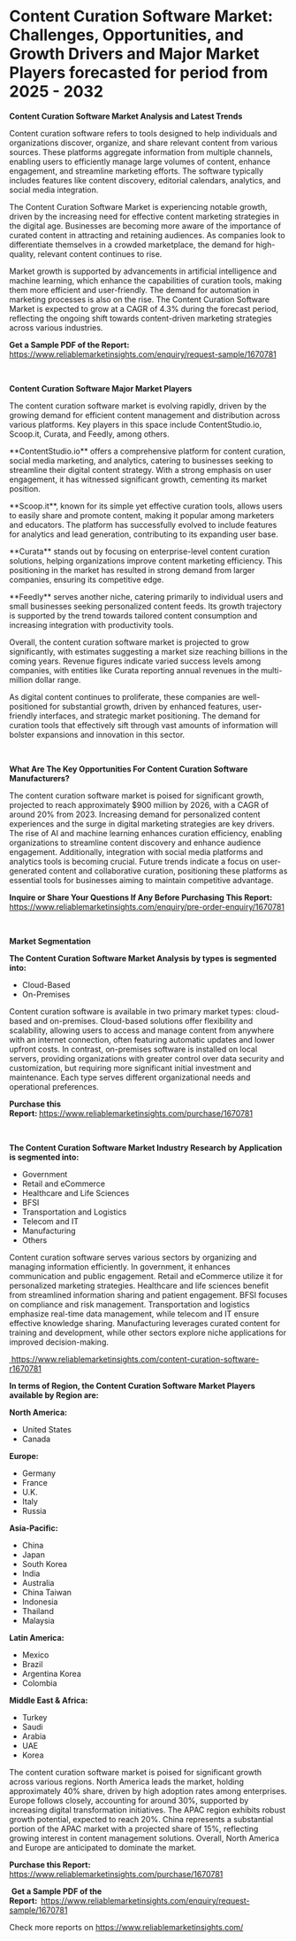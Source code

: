 <p><h1>Content Curation Software Market: Challenges, Opportunities, and Growth Drivers and Major Market Players forecasted for period from 2025 - 2032</h1></p><p><strong>Content Curation Software Market Analysis and Latest Trends</strong></p>
<p><p>Content curation software refers to tools designed to help individuals and organizations discover, organize, and share relevant content from various sources. These platforms aggregate information from multiple channels, enabling users to efficiently manage large volumes of content, enhance engagement, and streamline marketing efforts. The software typically includes features like content discovery, editorial calendars, analytics, and social media integration.</p><p>The Content Curation Software Market is experiencing notable growth, driven by the increasing need for effective content marketing strategies in the digital age. Businesses are becoming more aware of the importance of curated content in attracting and retaining audiences. As companies look to differentiate themselves in a crowded marketplace, the demand for high-quality, relevant content continues to rise.</p><p>Market growth is supported by advancements in artificial intelligence and machine learning, which enhance the capabilities of curation tools, making them more efficient and user-friendly. The demand for automation in marketing processes is also on the rise. The Content Curation Software Market is expected to grow at a CAGR of 4.3% during the forecast period, reflecting the ongoing shift towards content-driven marketing strategies across various industries.</p></p>
<p><strong>Get a Sample PDF of the Report:&nbsp;</strong> <a href="https://www.reliablemarketinsights.com/enquiry/request-sample/1670781?utm_campaign=2888&utm_medium=2&utm_source=Github&utm_content=ia&utm_term=25032025&utm_id=content-curation-software">https://www.reliablemarketinsights.com/enquiry/request-sample/1670781</a></p>
<p>&nbsp;</p>
<p><strong>Content Curation Software Major Market Players</strong></p>
<p><p>The content curation software market is evolving rapidly, driven by the growing demand for efficient content management and distribution across various platforms. Key players in this space include ContentStudio.io, Scoop.it, Curata, and Feedly, among others.</p><p>**ContentStudio.io** offers a comprehensive platform for content curation, social media marketing, and analytics, catering to businesses seeking to streamline their digital content strategy. With a strong emphasis on user engagement, it has witnessed significant growth, cementing its market position.</p><p>**Scoop.it**, known for its simple yet effective curation tools, allows users to easily share and promote content, making it popular among marketers and educators. The platform has successfully evolved to include features for analytics and lead generation, contributing to its expanding user base.</p><p>**Curata** stands out by focusing on enterprise-level content curation solutions, helping organizations improve content marketing efficiency. This positioning in the market has resulted in strong demand from larger companies, ensuring its competitive edge.</p><p>**Feedly** serves another niche, catering primarily to individual users and small businesses seeking personalized content feeds. Its growth trajectory is supported by the trend towards tailored content consumption and increasing integration with productivity tools.</p><p>Overall, the content curation software market is projected to grow significantly, with estimates suggesting a market size reaching billions in the coming years. Revenue figures indicate varied success levels among companies, with entities like Curata reporting annual revenues in the multi-million dollar range.</p><p>As digital content continues to proliferate, these companies are well-positioned for substantial growth, driven by enhanced features, user-friendly interfaces, and strategic market positioning. The demand for curation tools that effectively sift through vast amounts of information will bolster expansions and innovation in this sector.</p></p>
<p>&nbsp;</p>
<p><strong>What Are The Key Opportunities For Content Curation Software Manufacturers?</strong></p>
<p><p>The content curation software market is poised for significant growth, projected to reach approximately $900 million by 2026, with a CAGR of around 20% from 2023. Increasing demand for personalized content experiences and the surge in digital marketing strategies are key drivers. The rise of AI and machine learning enhances curation efficiency, enabling organizations to streamline content discovery and enhance audience engagement. Additionally, integration with social media platforms and analytics tools is becoming crucial. Future trends indicate a focus on user-generated content and collaborative curation, positioning these platforms as essential tools for businesses aiming to maintain competitive advantage.</p></p>
<p><strong>Inquire or Share Your Questions If Any Before Purchasing This Report:</strong> <a href="https://www.reliablemarketinsights.com/enquiry/pre-order-enquiry/1670781?utm_campaign=2888&utm_medium=2&utm_source=Github&utm_content=ia&utm_term=25032025&utm_id=content-curation-software">https://www.reliablemarketinsights.com/enquiry/pre-order-enquiry/1670781</a></p>
<p>&nbsp;</p>
<p><strong>Market Segmentation</strong></p>
<p><strong>The Content Curation Software Market Analysis by types is segmented into:</strong></p>
<p><ul><li>Cloud-Based</li><li>On-Premises</li></ul></p>
<p><p>Content curation software is available in two primary market types: cloud-based and on-premises. Cloud-based solutions offer flexibility and scalability, allowing users to access and manage content from anywhere with an internet connection, often featuring automatic updates and lower upfront costs. In contrast, on-premises software is installed on local servers, providing organizations with greater control over data security and customization, but requiring more significant initial investment and maintenance. Each type serves different organizational needs and operational preferences.</p></p>
<p><strong>Purchase this Report:&nbsp;</strong><a href="https://www.reliablemarketinsights.com/purchase/1670781?utm_campaign=2888&utm_medium=2&utm_source=Github&utm_content=ia&utm_term=25032025&utm_id=content-curation-software">https://www.reliablemarketinsights.com/purchase/1670781</a></p>
<p>&nbsp;</p>
<p><strong>The Content Curation Software Market Industry Research by Application is segmented into:</strong></p>
<p><ul><li>Government</li><li>Retail and eCommerce</li><li>Healthcare and Life Sciences</li><li>BFSI</li><li>Transportation and Logistics</li><li>Telecom and IT</li><li>Manufacturing</li><li>Others</li></ul></p>
<p><p>Content curation software serves various sectors by organizing and managing information efficiently. In government, it enhances communication and public engagement. Retail and eCommerce utilize it for personalized marketing strategies. Healthcare and life sciences benefit from streamlined information sharing and patient engagement. BFSI focuses on compliance and risk management. Transportation and logistics emphasize real-time data management, while telecom and IT ensure effective knowledge sharing. Manufacturing leverages curated content for training and development, while other sectors explore niche applications for improved decision-making.</p></p>
<p><a href="https://www.reliablemarketinsights.com/content-curation-software-r1670781?utm_campaign=2888&utm_medium=2&utm_source=Github&utm_content=ia&utm_term=25032025&utm_id=content-curation-software">&nbsp;https://www.reliablemarketinsights.com/content-curation-software-r1670781</a></p>
<p><strong>In terms of Region, the Content Curation Software Market Players available by Region are:</strong></p>
<p>
    <p> <strong> North America: </strong>
        <ul>
            <li>United States</li>
            <li>Canada</li>
        </ul>
        </p> 
    <p> <strong> Europe: </strong>
        <ul>
            <li>Germany</li>
            <li>France</li>
            <li>U.K.</li>
            <li>Italy</li>
            <li>Russia</li>
        </ul>
        </p> 
    <p> <strong> Asia-Pacific: </strong>
        <ul>
            <li>China</li>
            <li>Japan</li>
            <li>South Korea</li>
            <li>India</li>
            <li>Australia</li>
            <li>China Taiwan</li>
            <li>Indonesia</li>
            <li>Thailand</li>
            <li>Malaysia</li>
        </ul>
        </p> 
    <p> <strong> Latin America: </strong>
        <ul>
            <li>Mexico</li>
            <li>Brazil</li>
            <li>Argentina Korea</li>
            <li>Colombia</li>
        </ul>
        </p> 
    <p> <strong> Middle East & Africa: </strong>
        <ul>
            <li>Turkey</li>
            <li>Saudi</li>
            <li>Arabia</li>
            <li>UAE</li>
            <li>Korea</li>
        </ul>
    </p>
    </p>
<p><p>The content curation software market is poised for significant growth across various regions. North America leads the market, holding approximately 40% share, driven by high adoption rates among enterprises. Europe follows closely, accounting for around 30%, supported by increasing digital transformation initiatives. The APAC region exhibits robust growth potential, expected to reach 20%. China represents a substantial portion of the APAC market with a projected share of 15%, reflecting growing interest in content management solutions. Overall, North America and Europe are anticipated to dominate the market.</p></p>
<p><strong>Purchase this Report: </strong><a href="https://www.reliablemarketinsights.com/purchase/1670781?utm_campaign=2888&utm_medium=2&utm_source=Github&utm_content=ia&utm_term=25032025&utm_id=content-curation-software">https://www.reliablemarketinsights.com/purchase/1670781</a></p>
<p>&nbsp;<strong>Get a Sample PDF of the Report:&nbsp;&nbsp;</strong><a href="https://www.reliablemarketinsights.com/enquiry/request-sample/1670781?utm_campaign=2888&utm_medium=2&utm_source=Github&utm_content=ia&utm_term=25032025&utm_id=content-curation-software">https://www.reliablemarketinsights.com/enquiry/request-sample/1670781</a></p>
<p><strong></strong></p>
<p>Check more reports on <a href="https://www.reliablemarketinsights.com/?utm_campaign=2888&utm_medium=2&utm_source=Github&utm_content=ia&utm_term=25032025&utm_id=content-curation-software">https://www.reliablemarketinsights.com/</a></p>